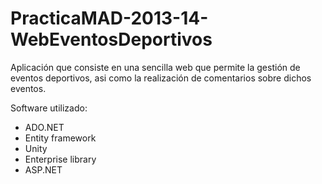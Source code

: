 PracticaMAD-2013-14-WebEventosDeportivos
========================================

Aplicación que consiste en una sencilla web que permite la gestión de eventos deportivos, asi como la realización de comentarios sobre dichos eventos.

Software utilizado:

- ADO.NET
- Entity framework
- Unity
- Enterprise library
- ASP.NET

